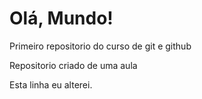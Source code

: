 # Olá, Mundo!
 Primeiro repositorio do curso de git e github

 Repositorio criado de uma aula

Esta linha eu alterei.
